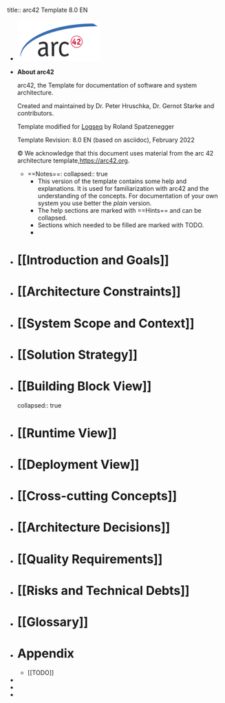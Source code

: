 title:: arc42 Template 8.0 EN

- ![Logo](images/arc42-logo.png)
- **About arc42**
  
  arc42, the Template for documentation of software and system architecture.
  
  Created and maintained by Dr. Peter Hruschka, Dr. Gernot Starke and contributors.
  
  Template modified for [Logseq](https://logseq.com/) by Roland Spatzenegger
  
  Template Revision: 8.0 EN (based on asciidoc), February 2022
  
  © We acknowledge that this document uses material from the arc 42 architecture template,<https://arc42.org>.
	- ==Notes==:
	  collapsed:: true
		- This version of the template contains some help and explanations. It is used for familiarization with arc42 and the understanding of the concepts. For documentation of your own system you use better the *plain* version.
		- The help sections are marked with ==Hints== and can be collapsed.
		- Sections which needed to be filled are marked with TODO.
		-
- # [[Introduction and Goals]]
- # [[Architecture Constraints]]
- # [[System Scope and Context]]
- # [[Solution Strategy]]
- # [[Building Block View]]
  collapsed:: true
- # [[Runtime View]]
- # [[Deployment View]]
- # [[Cross-cutting Concepts]]
- # [[Architecture Decisions]]
- # [[Quality Requirements]]
- # [[Risks and Technical Debts]]
- # [[Glossary]]
- # Appendix
	- [[TODO]]
-
-
-